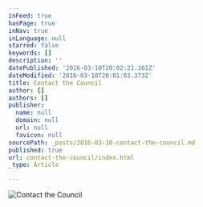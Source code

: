 ```yaml
---
inFeed: true
hasPage: true
inNav: true
inLanguage: null
starred: false
keywords: []
description: ''
datePublished: '2016-03-10T20:02:21.161Z'
dateModified: '2016-03-10T20:01:03.373Z'
title: Contact the Council
author: []
authors: []
publisher:
  name: null
  domain: null
  url: null
  favicon: null
sourcePath: _posts/2016-03-10-contact-the-council.md
published: true
url: contact-the-council/index.html
_type: Article

---
```

![Contact the Council](https://the-grid-user-content.s3-us-west-2.amazonaws.com/b59015c6-dcb5-413c-bc9c-da9bd1fdfbca.jpg)